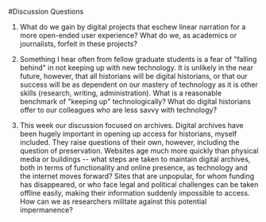 #Discussion Questions  
  
1. What do we gain by digital projects that eschew linear narration for a more open-ended user experience?  What do we, as academics or journalists, forfeit in these projects?
  
2. Something I hear often from fellow graduate students is a fear of "falling behind" in not keeping up with new technology.  It is unlikely in the near future, however, that all historians will be digital historians, or that our success will be as dependent on our mastery of technology as it is other skills (research, writing, administration).  What  is a reasonable benchmark of "keeping up" technologically?  What do digital historians offer to our colleagues who are less savvy with technology?
  
3. This week our discussion focused on archives.  Digital archives have been hugely important in opening up access for historians, myself included.  They raise questions of their own, however, including the question of preservation.  Websites age much more quickly than physical media or buildings -- what steps are taken to maintain digital archives, both in terms of functionality and online presence, as technology and the internet moves forward?  Sites that are unpopular, for whom funding has disappeared, or who face legal and political challenges can be taken offline easily, making their information suddenly impossible to access.  How can we as researchers militate against this potential impermanence? 
